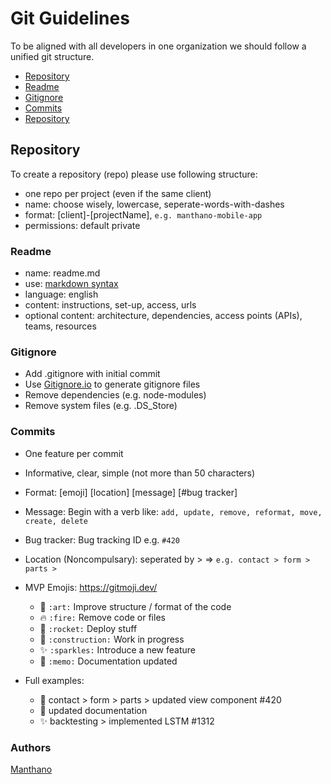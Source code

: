 # Git Guidelines

To be aligned with all developers in one organization we should follow a unified git structure.

- [Repository](#Repository)
- [Readme](#Readme)
- [Gitignore](#Gitignore)
- [Commits](#Commits)
- [Repository](#Authors)

## Repository

To create a repository (repo) please use following structure:
- one repo per project (even if the same client)
- name: choose wisely, lowercase, seperate-words-with-dashes
- format: [client]-[projectName], `e.g. manthano-mobile-app`
- permissions: default private

### Readme
- name: readme.md
- use: [markdown syntax]("https://github.com/adam-p/markdown-here/wiki/Markdown-Cheatsheet")
- language: english
- content: instructions, set-up, access, urls
- optional content: architecture, dependencies, access points (APIs), teams, resources

### Gitignore
- Add .gitignore with initial commit
- Use <a href="https://gitignore.io" rel="nofollow">Gitignore.io</a> to generate gitignore files
- Remove dependencies (e.g. node-modules)
- Remove system files (e.g. .DS_Store)

### Commits
- One feature per commit
- Informative, clear, simple (not more than 50 characters)
- Format: [emoji] [location] [message] [#bug tracker]
- Message: Begin with a verb like: `add, update, remove, reformat, move, create, delete`
- Bug tracker: Bug tracking ID e.g. `#420`
- Location (Noncompulsary): seperated by > => `e.g. contact > form > parts >`

- MVP Emojis: <a href="https://gitmoji.dev/">https://gitmoji.dev/</a><p>
  - :art: `:art:` Improve structure / format of the code  
  - :fire: `:fire:` Remove code or files  
  - :rocket: `:rocket:` Deploy stuff  
  - :construction: `:construction:` Work in progress  
  - :sparkles: `:sparkles:` Introduce a new feature  
  - :memo: `:memo:` Documentation updated  
- Full examples:<p>
  - :art: contact > form > parts > updated view component #420  
  - :memo: updated documentation  
  - :sparkles: backtesting > implemented LSTM #1312  

### Authors

<a href="https://github.com/Man7hano">Manthano</a>
